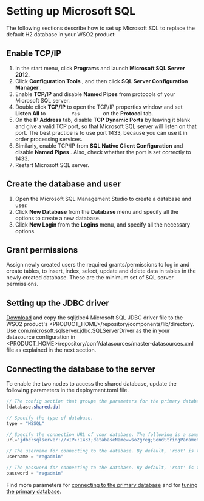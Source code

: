 # Setting up Microsoft SQL

The following sections describe how to set up Microsoft SQL to replace the default H2 database in your WSO2 product:

## Enable TCP/IP

1. In the start menu, click **Programs** and launch **Microsoft SQL Server 2012.**
2. Click **Configuration Tools** , and then click **SQL Server Configuration Manager** .
3. Enable **TCP/IP** and disable **Named Pipes** from protocols of your Microsoft SQL server.
4. Double click **TCP/IP** to open the TCP/IP properties window and set **Listen All** to `          Yes         ` on the **Protocol** tab.
5. On the **IP Address** tab, disable **TCP Dynamic Ports** by leaving it blank and give a valid TCP port, so that Microsoft SQL server will listen on that port. The best practice is to use port 1433, because you can use it in order processing services.
6. Similarly, enable TCP/IP from **SQL Native Client Configuration** and disable **Named Pipes** . Also, check whether the port is set correctly to 1433.
7. Restart Microsoft SQL server.

## Create the database and user

1. Open the Microsoft SQL Management Studio to create a database and user.
2. Click **New Database** from the **Database** menu and specify all the options to create a new database.
3. Click **New Login** from the **Logins** menu, and specify all the necessary options.

## Grant permissions

Assign newly created users the required grants/permissions to log in and
create tables, to insert, index, select, update and delete data in
tables in the newly created database. These are the minimum set of SQL
server permissions.

## Setting up the JDBC driver
[Download](https://msdn.microsoft.com/en-us/data/aa937724.aspx) and copy the sqljdbc4 Microsoft SQL JDBC driver file to the WSO2 product's
<PRODUCT_HOME>/repository/components/lib/directory. Use com.microsoft.sqlserver.jdbc.SQLServerDriver as the <driverClassName> in your datasource configuration in <PRODUCT_HOME>/repository/conf/datasources/master-datasources.xml file as explained in the next section.

## Connecting the database to the server

To enable the two nodes to access the shared database, update the following parameters in the deployment.toml file.

``` Java
// The config section that groups the parameters for the primary database that will be shared by both product nodes in the cluster.
[database.shared.db]

// Specify the type of database.
type = "MSSQL"

// Specify the connection URL of your database. The following is a sample MSSQL connection URL.
url="jdbc:sqlserver://<IP>:1433;databaseName=wso2greg;SendStringParametersAsUnicode=false"

// The username for connecting to the database. By default, 'root' is the MSSQL username.
username = "regadmin"

// The password for connecting to the database. By default, 'root' is the MSSQL password.
password = "regadmin"

```

Find more parameters for [connecting to the primary database](../../../references/ei_config_catalog/#connecting-to-the-primary-data-store) and for 
[tuning the primary database](../../../references/ei_config_catalog/#tuning-the-primary-data-store-connection).
